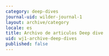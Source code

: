 ```yaml
---
category: deep-dives
journal-uid: wilder-journal-1
layout: archive/category
locale: es
title: Archivo de articulos Deep dive
uid: wj1-archive-deep-dives
published: false
---
```

